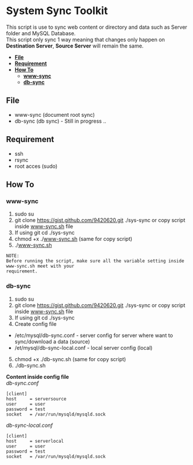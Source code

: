 # System Sync Toolkit  
This script is use to sync web content or directory and data such as Server folder and MySQL Database.  
This script only sync 1 way meaning that changes only happen on **Destination Server**, **Source Server** will remain the same. 
* **[File](#file "File")**
* **[Requirement](#requirement "Requirement")**
* **[How To](#how-to "How To")**
  * **[www-sync](#www-sync "www-sync")**
  * **[db-sync](#db-sync "db-sync")**

## File  
* www-sync (document root sync)
* db-sync (db sync) - Still in progress .. 

## Requirement 
* ssh 
* rsync
* root acces (sudo)

## How To
### www-sync

1. sudo su
2. git clone https://gist.github.com/9420620.git ./sys-sync or copy script inside www-sync.sh file
3. If using git cd ./sys-sync
4. chmod +x ./www-sync.sh (same for copy script)
5. ./www-sync.sh
```
NOTE: 
Before running the script, make sure all the variable setting inside www-sync.sh meet with your 
requirement.
```

### db-sync

1. sudo su
2. git clone https://gist.github.com/9420620.git ./sys-sync or copy script inside www-sync.sh file
3. If using git cd ./sys-sync
4. Create config file
  * /etc/mysql/db-sync.conf - server config for server where want to sync/download a data (source)
  * /et/mysql/db-sync-local.conf - local server config (local)
5. chmod +x ./db-sync.sh (same for copy script)
6. ./db-sync.sh

**Content inside config file**  
*db-sync.conf*
```text  
[client]
host     = serversource
user     = user
password = test
socket   = /var/run/mysqld/mysqld.sock
```

*db-sync-local.conf*  
```text  
[client]
host     = serverlocal
user     = user    
password = test            
socket   = /var/run/mysqld/mysqld.sock
```
